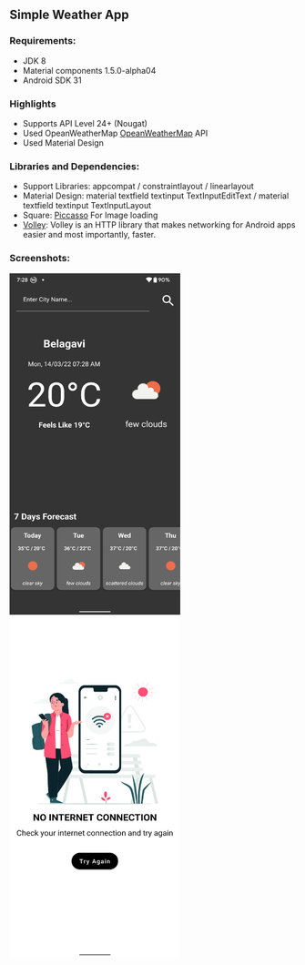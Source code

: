 ## Simple Weather App
### Requirements:
- JDK 8
-  Material components 1.5.0-alpha04
-  Android SDK 31

### Highlights
-  Supports API Level 24+ (Nougat)
-  Used OpeanWeatherMap [OpeanWeatherMap](https://openweathermap.org/api) API
- Used Material Design

### Libraries and Dependencies:
- Support Libraries: appcompat / constraintlayout / linearlayout
- Material Design: material textfield textinput TextInputEditText / material textfield textinput TextInputLayout
- Square: [Piccasso](https://github.com/square/picasso) For Image loading
- [Volley](https://google.github.io/volley/): Volley is an HTTP library that makes networking for Android apps easier and most importantly, faster.

### Screenshots:
<img src = "https://github.com/ENG19CS0280-Sanchit-Khatar/weather-app/blob/master/assets/ss1.png" width = "300" height = "600"/>
<img src = "https://github.com/ENG19CS0280-Sanchit-Khatar/weather-app/blob/master/assets/no_internet_layout.png" width = "300" height = "600" />

